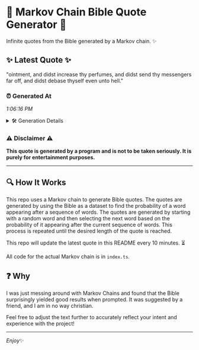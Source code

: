 # 📖 Markov Chain Bible Quote Generator 📖

Infinite quotes from the Bible generated by a Markov chain. ✨

## ✨ Latest Quote ✨
"ointment, and didst increase thy perfumes, and didst send thy messengers far off, and didst debase thyself even unto hell."

### ⏰ Generated At
*1:06:16 PM*

<details>
    <summary>🛠️ Generation Details</summary>
    <p>
        <strong>🌱 Seed:</strong> ointment,<br>
        <strong>🔄 Iterations:</strong> 19<br>
        <strong>📜 Context History:</strong><br>[ ointment, ]: and<br>[ ointment,, and ]: didst<br>[ ointment,, and, didst ]: increase<br>[ ointment,, and, didst, increase ]: thy<br>[ ointment,, and, didst, increase, thy ]: perfumes,<br>[ ointment,, and, didst, increase, thy, perfumes, ]: and<br>[ and, didst, increase, thy, perfumes,, and ]: didst<br>[ didst, increase, thy, perfumes,, and, didst ]: send<br>[ increase, thy, perfumes,, and, didst, send ]: thy<br>[ thy, perfumes,, and, didst, send, thy ]: messengers<br>[ perfumes,, and, didst, send, thy, messengers ]: far<br>[ and, didst, send, thy, messengers, far ]: off,<br>[ didst, send, thy, messengers, far, off, ]: and<br>[ send, thy, messengers, far, off,, and ]: didst<br>[ thy, messengers, far, off,, and, didst ]: debase<br>[ messengers, far, off,, and, didst, debase ]: thyself<br>[ far, off,, and, didst, debase, thyself ]: even<br>[ off,, and, didst, debase, thyself, even ]: unto<br>[ and, didst, debase, thyself, even, unto ]: hell.<br>
    </p>
</details>

### ⚠️ Disclaimer ⚠️
**This quote is generated by a program and is not to be taken seriously. It is purely for entertainment purposes.**

---

## 🔍 How It Works

This repo uses a Markov chain to generate Bible quotes. The quotes are generated by using the Bible as a dataset to find the probability of a word appearing after a sequence of words. The quotes are generated by starting with a random word and then selecting the next word based on the probability of it appearing after the current sequence of words. This process is repeated until the desired length of the quote is reached.

This repo will update the latest quote in this README every 10 minutes. ⏳

All code for the actual Markov chain is in `index.ts`.

## ❓ Why

I was just messing around with Markov Chains and found that the Bible surprisingly yielded good results when prompted. 
It was suggested by a friend, and I am in no way christian.

Feel free to adjust the text further to accurately reflect your intent and experience with the project!

---

*Enjoy*✨
